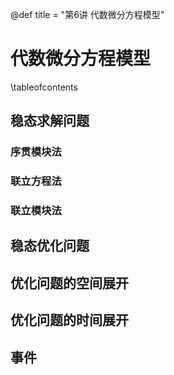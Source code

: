 @def title = "第6讲 代数微分方程模型"

# 代数微分方程模型

\tableofcontents

## 稳态求解问题

### 序贯模块法

### 联立方程法

### 联立模块法

## 稳态优化问题

## 优化问题的空间展开

## 优化问题的时间展开

## 事件
